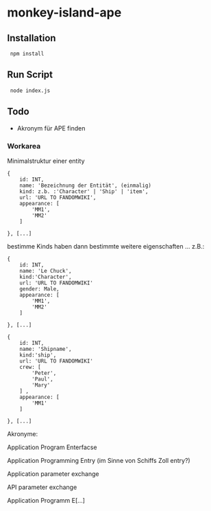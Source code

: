 # monkey-island-ape

## Installation

` npm install`

## Run Script

` node index.js`

## Todo

- Akronym für APE finden

### Workarea

Minimalstruktur einer entity

```
{
    id: INT,
    name: 'Bezeichnung der Entität', (einmalig)
    kind: z.b. :'Character' | 'Ship' | 'item',
    url: 'URL TO FANDOMWIKI',
    appearance: [
        'MM1',
        'MM2'
    ]

}, [...]

```

bestimme Kinds haben dann bestimmte weitere eigenschaften ... z.B.:

```
{
    id: INT,
    name: 'Le Chuck',
    kind:'Character',
    url: 'URL TO FANDOMWIKI'
    gender: Male,
    appearance: [
        'MM1',
        'MM2'
    ]

}, [...]

```

```
{
    id: INT,
    name: 'Shipname',
    kind:'ship',
    url: 'URL TO FANDOMWIKI'
    crew: [
        'Peter',
        'Paul',
        'Mary'
    ] ,
    appearance: [
        'MM1'
    ]

}, [...]

```

Akronyme:

Application Program Enterfacse

Application Programming Entry (im Sinne von Schiffs Zoll entry?)

Application parameter exchange

API parameter exchange

Application Programm E[...]
